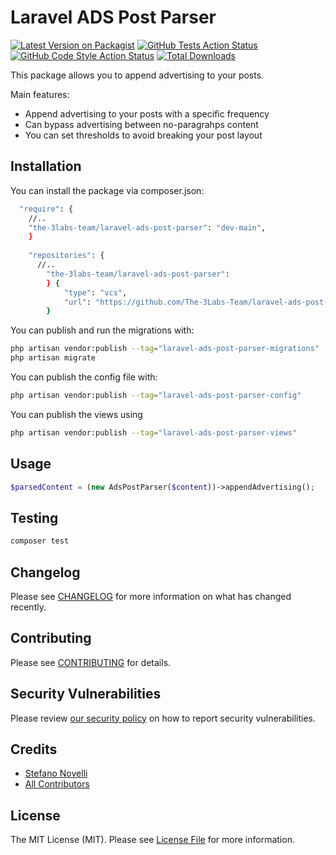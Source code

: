 # Laravel ADS Post Parser

[![Latest Version on Packagist](https://img.shields.io/packagist/v/the-3labs-team/laravel-ads-post-parser.svg?style=flat-square)](https://packagist.org/packages/the-3labs-team/laravel-ads-post-parser)
[![GitHub Tests Action Status](https://img.shields.io/github/actions/workflow/status/the-3labs-team/laravel-ads-post-parser/run-tests.yml?branch=main&label=tests&style=flat-square)](https://github.com/the-3labs-team/laravel-ads-post-parser/actions?query=workflow%3Arun-tests+branch%3Amain)
[![GitHub Code Style Action Status](https://img.shields.io/github/actions/workflow/status/the-3labs-team/laravel-ads-post-parser/fix-php-code-style-issues.yml?branch=main&label=code%20style&style=flat-square)](https://github.com/the-3labs-team/laravel-ads-post-parser/actions?query=workflow%3A"Fix+PHP+code+style+issues"+branch%3Amain)
[![Total Downloads](https://img.shields.io/packagist/dt/the-3labs-team/laravel-ads-post-parser.svg?style=flat-square)](https://packagist.org/packages/the-3labs-team/laravel-ads-post-parser)

This package allows you to append advertising to your posts.

Main features:
- Append advertising to your posts with a specific frequency
- Can bypass advertising between no-paragrahps content
- You can set thresholds to avoid breaking your post layout

## Installation

You can install the package via composer.json:

```bash
  "require": {
    //..
    "the-3labs-team/laravel-ads-post-parser": "dev-main",
    }
    
    "repositories": {
      //..
        "the-3labs-team/laravel-ads-post-parser":
        } {
            "type": "vcs",
            "url": "https://github.com/The-3Labs-Team/laravel-ads-post-parser.git"
        }
```



You can publish and run the migrations with:

```bash
php artisan vendor:publish --tag="laravel-ads-post-parser-migrations"
php artisan migrate
```

You can publish the config file with:

```bash
php artisan vendor:publish --tag="laravel-ads-post-parser-config"
```

You can publish the views using

```bash
php artisan vendor:publish --tag="laravel-ads-post-parser-views"
```

## Usage

```php
$parsedContent = (new AdsPostParser($content))->appendAdvertising();
```

## Testing

```bash
composer test
```

## Changelog

Please see [CHANGELOG](CHANGELOG.md) for more information on what has changed recently.

## Contributing

Please see [CONTRIBUTING](CONTRIBUTING.md) for details.

## Security Vulnerabilities

Please review [our security policy](../../security/policy) on how to report security vulnerabilities.

## Credits

- [Stefano Novelli](https://github.com/The-3Labs-Team)
- [All Contributors](../../contributors)

## License

The MIT License (MIT). Please see [License File](LICENSE.md) for more information.

